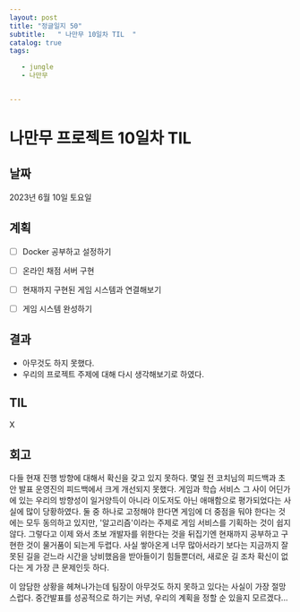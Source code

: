 ```yaml
---
layout: post
title: "정글일지 50"
subtitle:   " 나만무 10일차 TIL  "
catalog: true
tags:

   - jungle
   - 나만무


---
```


# 나만무 프로젝트 10일차 TIL

## 날짜

2023년 6월 10일 토요일

## 계획

- [ ] Docker 공부하고 설정하기
- [ ] 온라인 채점 서버 구현
- [ ] 현재까지 구현된 게임 시스템과 연결해보기
- [ ] 게임 시스템 완성하기



## 결과

- 아무것도 하지 못했다.
- 우리의 프로젝트 주제에 대해 다시 생각해보기로 하였다.



## TIL

X



## 회고

다들 현재 진행 방향에 대해서 확신을 갖고 있지 못하다. 몇일 전 코치님의 피드백과 초안 발표 운영진의 피드백에서 크게 개선되지 못했다. 게임과 학습 서비스 그 사이 어딘가에 있는 우리의 방향성이 일거양득이 아니라 이도저도 아닌 애매함으로 평가되었다는 사실에 많이 당황하였다. 둘 중 하나로 고정해야 한다면 게임에 더 중점을 둬야 한다는 것에는 모두 동의하고 있지만, '알고리즘'이라는 주제로 게임 서비스를 기획하는 것이 쉽지 않다. 그렇다고 이제 와서 초보 개발자를 위한다는 것을 뒤집기엔 현재까지 공부하고 구현한 것이 물거품이 되는게 두렵다. 사실 쌓아온게 너무 많아서라기 보다는 지금까지 잘못된 길을 걷느라 시간을 낭비했음을 받아들이기 힘들뿐더러, 새로운 길 조차 확신이 없다는 게 가장 큰 문제인듯 하다.

이 암담한 상황을 헤쳐나가는데 팀장이 아무것도 하지 못하고 있다는 사실이 가장 절망스럽다. 중간발표를 성공적으로 하기는 커녕, 우리의 계획을 정할 순 있을지 모르겠다... 